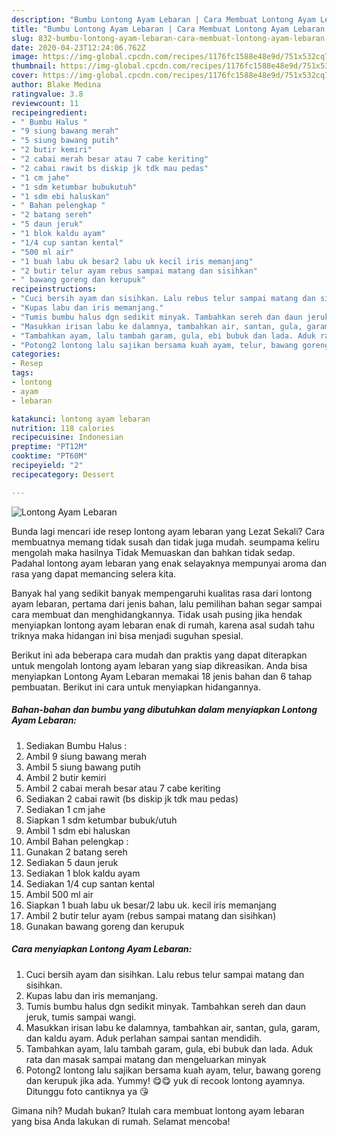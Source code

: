 ```yaml
---
description: "Bumbu Lontong Ayam Lebaran | Cara Membuat Lontong Ayam Lebaran Yang Mudah Dan Praktis"
title: "Bumbu Lontong Ayam Lebaran | Cara Membuat Lontong Ayam Lebaran Yang Mudah Dan Praktis"
slug: 832-bumbu-lontong-ayam-lebaran-cara-membuat-lontong-ayam-lebaran-yang-mudah-dan-praktis
date: 2020-04-23T12:24:06.762Z
image: https://img-global.cpcdn.com/recipes/1176fc1588e48e9d/751x532cq70/lontong-ayam-lebaran-foto-resep-utama.jpg
thumbnail: https://img-global.cpcdn.com/recipes/1176fc1588e48e9d/751x532cq70/lontong-ayam-lebaran-foto-resep-utama.jpg
cover: https://img-global.cpcdn.com/recipes/1176fc1588e48e9d/751x532cq70/lontong-ayam-lebaran-foto-resep-utama.jpg
author: Blake Medina
ratingvalue: 3.8
reviewcount: 11
recipeingredient:
- " Bumbu Halus "
- "9 siung bawang merah"
- "5 siung bawang putih"
- "2 butir kemiri"
- "2 cabai merah besar atau 7 cabe keriting"
- "2 cabai rawit bs diskip jk tdk mau pedas"
- "1 cm jahe"
- "1 sdm ketumbar bubukutuh"
- "1 sdm ebi haluskan"
- " Bahan pelengkap "
- "2 batang sereh"
- "5 daun jeruk"
- "1 blok kaldu ayam"
- "1/4 cup santan kental"
- "500 ml air"
- "1 buah labu uk besar2 labu uk kecil iris memanjang"
- "2 butir telur ayam rebus sampai matang dan sisihkan"
- " bawang goreng dan kerupuk"
recipeinstructions:
- "Cuci bersih ayam dan sisihkan. Lalu rebus telur sampai matang dan sisihkan."
- "Kupas labu dan iris memanjang."
- "Tumis bumbu halus dgn sedikit minyak. Tambahkan sereh dan daun jeruk, tumis sampai wangi."
- "Masukkan irisan labu ke dalamnya, tambahkan air, santan, gula, garam, dan kaldu ayam. Aduk perlahan sampai santan mendidih."
- "Tambahkan ayam, lalu tambah garam, gula, ebi bubuk dan lada. Aduk rata dan masak sampai matang dan mengeluarkan minyak"
- "Potong2 lontong lalu sajikan bersama kuah ayam, telur, bawang goreng dan kerupuk jika ada. Yummy! 😋😋 yuk di recook lontong ayamnya. Ditunggu foto cantiknya ya 😘"
categories:
- Resep
tags:
- lontong
- ayam
- lebaran

katakunci: lontong ayam lebaran 
nutrition: 118 calories
recipecuisine: Indonesian
preptime: "PT12M"
cooktime: "PT60M"
recipeyield: "2"
recipecategory: Dessert

---
```



![Lontong Ayam Lebaran](https://img-global.cpcdn.com/recipes/1176fc1588e48e9d/751x532cq70/lontong-ayam-lebaran-foto-resep-utama.jpg)

Bunda lagi mencari ide resep lontong ayam lebaran yang Lezat Sekali? Cara membuatnya memang tidak susah dan tidak juga mudah. seumpama keliru mengolah maka hasilnya Tidak Memuaskan dan bahkan tidak sedap. Padahal lontong ayam lebaran yang enak selayaknya mempunyai aroma dan rasa yang dapat memancing selera kita.



Banyak hal yang sedikit banyak mempengaruhi kualitas rasa dari lontong ayam lebaran, pertama dari jenis bahan, lalu pemilihan bahan segar sampai cara membuat dan menghidangkannya. Tidak usah pusing jika hendak menyiapkan lontong ayam lebaran enak di rumah, karena asal sudah tahu triknya maka hidangan ini bisa menjadi suguhan spesial.


Berikut ini ada beberapa cara mudah dan praktis yang dapat diterapkan untuk mengolah lontong ayam lebaran yang siap dikreasikan. Anda bisa menyiapkan Lontong Ayam Lebaran memakai 18 jenis bahan dan 6 tahap pembuatan. Berikut ini cara untuk menyiapkan hidangannya.

<!--inarticleads1-->

##### Bahan-bahan dan bumbu yang dibutuhkan dalam menyiapkan Lontong Ayam Lebaran:

1. Sediakan  Bumbu Halus :
1. Ambil 9 siung bawang merah
1. Ambil 5 siung bawang putih
1. Ambil 2 butir kemiri
1. Ambil 2 cabai merah besar atau 7 cabe keriting
1. Sediakan 2 cabai rawit (bs diskip jk tdk mau pedas)
1. Sediakan 1 cm jahe
1. Siapkan 1 sdm ketumbar bubuk/utuh
1. Ambil 1 sdm ebi haluskan
1. Ambil  Bahan pelengkap :
1. Gunakan 2 batang sereh
1. Sediakan 5 daun jeruk
1. Sediakan 1 blok kaldu ayam
1. Sediakan 1/4 cup santan kental
1. Ambil 500 ml air
1. Siapkan 1 buah labu uk besar/2 labu uk. kecil iris memanjang
1. Ambil 2 butir telur ayam (rebus sampai matang dan sisihkan)
1. Gunakan  bawang goreng dan kerupuk




<!--inarticleads2-->

##### Cara menyiapkan Lontong Ayam Lebaran:

1. Cuci bersih ayam dan sisihkan. Lalu rebus telur sampai matang dan sisihkan.
1. Kupas labu dan iris memanjang.
1. Tumis bumbu halus dgn sedikit minyak. Tambahkan sereh dan daun jeruk, tumis sampai wangi.
1. Masukkan irisan labu ke dalamnya, tambahkan air, santan, gula, garam, dan kaldu ayam. Aduk perlahan sampai santan mendidih.
1. Tambahkan ayam, lalu tambah garam, gula, ebi bubuk dan lada. Aduk rata dan masak sampai matang dan mengeluarkan minyak
1. Potong2 lontong lalu sajikan bersama kuah ayam, telur, bawang goreng dan kerupuk jika ada. Yummy! 😋😋 yuk di recook lontong ayamnya. Ditunggu foto cantiknya ya 😘




Gimana nih? Mudah bukan? Itulah cara membuat lontong ayam lebaran yang bisa Anda lakukan di rumah. Selamat mencoba!
